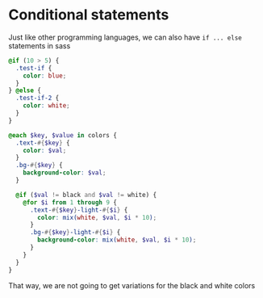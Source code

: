 <!-- @format -->

# Conditional statements

Just like other programming languages, we can also have `if ... else` statements in sass

```scss
@if (10 > 5) {
  .test-if {
    color: blue;
  }
} @else {
  .test-if-2 {
    color: white;
  }
}
```

```scss
@each $key, $value in colors {
  .text-#{$key} {
    color: $val;
  }
  .bg-#{$key} {
    background-color: $val;
  }

  @if ($val != black and $val != white) {
    @for $i from 1 through 9 {
      .text-#{$key}-light-#{$i} {
        color: mix(white, $val, $i * 10);
      }
      .bg-#{$key}-light-#{$i} {
        background-color: mix(white, $val, $i * 10);
      }
    }
  }
}
```

That way, we are not going to get variations for the black and white colors
